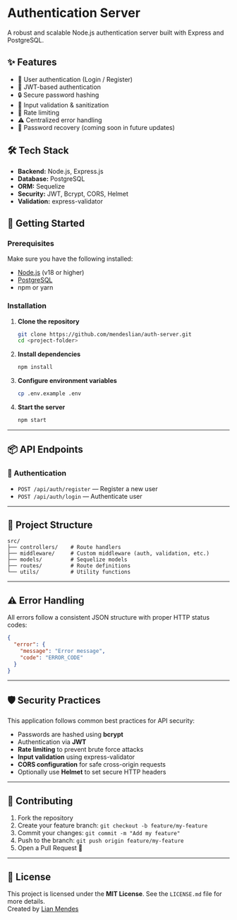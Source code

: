 # Authentication Server

A robust and scalable Node.js authentication server built with Express and PostgreSQL.

## ✨ Features

- 🔑 User authentication (Login / Register)
- 🔐 JWT-based authentication
- 🔒 Secure password hashing
- 🧹 Input validation & sanitization
- 🚫 Rate limiting
- ⚠️ Centralized error handling
- 🔁 Password recovery (coming soon in future updates)

## 🛠️ Tech Stack

- **Backend:** Node.js, Express.js
- **Database:** PostgreSQL
- **ORM:** Sequelize
- **Security:** JWT, Bcrypt, CORS, Helmet
- **Validation:** express-validator

## 🚀 Getting Started

### Prerequisites

Make sure you have the following installed:

- [Node.js](https://nodejs.org/) (v18 or higher)
- [PostgreSQL](https://www.postgresql.org/)
- npm or yarn

### Installation

1. **Clone the repository**
   ```bash
   git clone https://github.com/mendeslian/auth-server.git
   cd <project-folder>
   ```

2. **Install dependencies**
   ```bash
   npm install
   ```

3. **Configure environment variables**
   ```bash
   cp .env.example .env
   ```

4. **Start the server**
   ```bash
   npm start
   ```

---

## 📦 API Endpoints

### 🔐 Authentication

- `POST /api/auth/register` — Register a new user
- `POST /api/auth/login` — Authenticate user

---

## 📁 Project Structure

```
src/
├── controllers/    # Route handlers
├── middleware/     # Custom middleware (auth, validation, etc.)
├── models/         # Sequelize models
├── routes/         # Route definitions
└── utils/          # Utility functions
```

---

## ⚠️ Error Handling

All errors follow a consistent JSON structure with proper HTTP status codes:

```json
{
  "error": {
    "message": "Error message",
    "code": "ERROR_CODE"
  }
}
```

---

## 🛡️ Security Practices

This application follows common best practices for API security:

- Passwords are hashed using **bcrypt**
- Authentication via **JWT**
- **Rate limiting** to prevent brute force attacks
- **Input validation** using express-validator
- **CORS configuration** for safe cross-origin requests
- Optionally use **Helmet** to set secure HTTP headers

---

## 🤝 Contributing

1. Fork the repository
2. Create your feature branch: `git checkout -b feature/my-feature`
3. Commit your changes: `git commit -m "Add my feature"`
4. Push to the branch: `git push origin feature/my-feature`
5. Open a Pull Request 🚀

---

## 📄 License

This project is licensed under the **MIT License**. See the `LICENSE.md` file for more details.  
Created by [Lian Mendes](https://www.linkedin.com/in/lian-mendes-825295210/)
